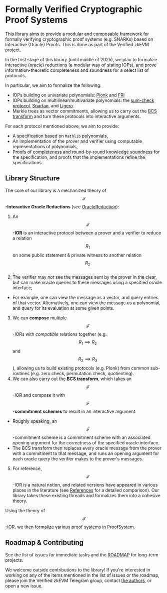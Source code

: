 # Formally Verified Cryptographic Proof Systems

This library aims to provide a modular and composable framework for formally verifying cryptographic proof systems (e.g. SNARKs) based on Interactive (Oracle) Proofs. This is done as part of the Verified zkEVM project.

In the first stage of this library (until middle of 2025), we plan to formalize interactive (oracle) reductions (a modular way of stating IOPs), and prove information-theoretic completeness and soundness for a select list of protocols.

In particular, we aim to formalize the following:
- IOPs building on univariate polynomials: [Plonk](https://eprint.iacr.org/2019/953.pdf) and [FRI](https://eccc.weizmann.ac.il/report/2017/134/)
- IOPs building on multilinear/multivariate polynomials: the [sum-check protocol](https://dl.acm.org/doi/10.1145/146585.146605), [Spartan](https://eprint.iacr.org/2019/550), and [Ligero](https://eprint.iacr.org/2022/1608).
- Merkle trees as vector commitments, allowing us to carry out the [BCS transform](https://eprint.iacr.org/2016/116.pdf) and turn these protocols into interactive arguments.

For each protocol mentioned above, we aim to provide:

- A specification based on `Mathlib` polynomials,
- An implementation of the prover and verifier using computable representations of polynomials,
- Proofs of completeness and round-by-round knowledge soundness for the specification, and proofs that the implementations refine the specifications.

## Library Structure

The core of our library is a mechanized theory of **$$\mathcal{F}$$-Interactive Oracle Reductions** (see [OracleReduction](ZKLib/OracleReduction)):
1. An **$$\mathcal{F}$$-IOR** is an interactive protocol between a prover and a verifier to reduce a relation $$R_1$$ on some public statement & private witness to another relation $$R_2$$.
2. The verifier may _not_ see the messages sent by the prover in the clear, but can make oracle queries to these messages using a specified oracle interface;
  - For example, one can view the message as a vector, and query entries of that vector. Alternatively, one can view the message as a polynomial, and query for its evaluation at some given points.
3. We can **compose** multiple $$\mathcal{F}$$-IORs with _compatible_ relations together (e.g. $$R_1 \implies R_2$$ and $$R_2 \implies R_3$$), allowing us to build existing protocols (e.g. Plonk) from common sub-routines (e.g. zero check, permutation check, quotienting).
4. We can also carry out the **BCS transform**, which takes an $$\mathcal{F}$$-IOR and compose it with **$$\mathcal{F}$$-commitment schemes** to result in an interactive argument.
  - Roughly speaking, an $$\mathcal{F}$$-commitment scheme is a commitment scheme with an associated opening argument for the correctness of the specified oracle interface.
  - The BCS transform then replaces every oracle message from the prover with a commitment to that message, and runs an opening argument for each oracle query the verifier makes to the prover's messages.
5. For reference, $$\mathcal{F}$$-IOR is a natural notion, and related versions have appeared in various places in the literature (see [References](./References.md) for a detailed comparison). Our library takes these existing threads and formalizes them into a cohesive theory.

Using the theory of $$\mathcal{F}$$-IOR, we then formalize various proof systems in [ProofSystem](ZKLib/ProofSystem).

## Roadmap & Contributing

See the list of issues for immediate tasks and the [ROADMAP](./ROADMAP.md) for long-term projects.

We welcome outside contributions to the library! If you're interested in working on any of the items mentioned in the list of issues or the roadmap, please join the Verified zkEVM Telegram group, contact [the authors](mailto:qvd@andrew.cmu.edu), or open a new issue.
